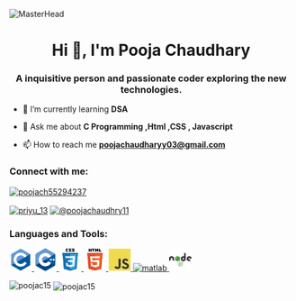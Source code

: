 
![MasterHead](https://res.cloudinary.com/practicaldev/image/fetch/s--7-s6BXGM--/c_imagga_scale,f_auto,fl_progressive,h_420,q_auto,w_1000/https://dev-to-uploads.s3.amazonaws.com/i/th2i72qu0rnt6hr9zn43.jpg)
<h1 align="center">Hi 👋, I'm Pooja Chaudhary</h1>
<h3 align="center">A inquisitive person and passionate coder exploring the new technologies.</h3>

- 🌱 I’m currently learning **DSA**

- 💬 Ask me about **C Programming ,Html ,CSS , Javascript**

- 📫 How to reach me **poojachaudharyy03@gmail.com**

<h3 align="left">Connect with me:</h3>
<p align="left">
<a href="https://twitter.com/poojach55294237" target="blank"><img align="center" src="https://raw.githubusercontent.com/rahuldkjain/github-profile-readme-generator/master/src/images/icons/Social/twitter.svg" alt="poojach55294237" height="30" width="40" /></a>

<a href="https://www.codechef.com/users/priyu_13" target="blank"><img align="center" src="https://cdn.jsdelivr.net/npm/simple-icons@3.1.0/icons/codechef.svg" alt="priyu_13" height="30" width="40" /></a>
<a href="https://www.hackerrank.com/@poojachaudhry11" target="blank"><img align="center" src="https://raw.githubusercontent.com/rahuldkjain/github-profile-readme-generator/master/src/images/icons/Social/hackerrank.svg" alt="@poojachaudhry11" height="30" width="40" /></a>
</p>

<h3 align="left">Languages and Tools:</h3>
<p align="left"> <a href="https://www.cprogramming.com/" target="_blank" rel="noreferrer"> <img src="https://raw.githubusercontent.com/devicons/devicon/master/icons/c/c-original.svg" alt="c" width="40" height="40"/> </a> <a href="https://www.w3schools.com/cpp/" target="_blank" rel="noreferrer"> <img src="https://raw.githubusercontent.com/devicons/devicon/master/icons/cplusplus/cplusplus-original.svg" alt="cplusplus" width="40" height="40"/> </a> <a href="https://www.w3schools.com/css/" target="_blank" rel="noreferrer"> <img src="https://raw.githubusercontent.com/devicons/devicon/master/icons/css3/css3-original-wordmark.svg" alt="css3" width="40" height="40"/> </a> <a href="https://www.w3.org/html/" target="_blank" rel="noreferrer"> <img src="https://raw.githubusercontent.com/devicons/devicon/master/icons/html5/html5-original-wordmark.svg" alt="html5" width="40" height="40"/> </a> <a href="https://developer.mozilla.org/en-US/docs/Web/JavaScript" target="_blank" rel="noreferrer"> <img src="https://raw.githubusercontent.com/devicons/devicon/master/icons/javascript/javascript-original.svg" alt="javascript" width="40" height="40"/> </a> <a href="https://www.mathworks.com/" target="_blank" rel="noreferrer"> <img src="https://upload.wikimedia.org/wikipedia/commons/2/21/Matlab_Logo.png" alt="matlab" width="40" height="40"/> </a> <a href="https://nodejs.org" target="_blank" rel="noreferrer"> <img src="https://raw.githubusercontent.com/devicons/devicon/master/icons/nodejs/nodejs-original-wordmark.svg" alt="nodejs" width="40" height="40"/> </a> </p>

<p><img align="left" src="https://github-readme-stats.vercel.app/api/top-langs?username=poojac15&show_icons=true&locale=en&layout=compact" alt="poojac15" /></p>

<p>&nbsp;<img align="center" src="https://github-readme-stats.vercel.app/api?username=poojac15&show_icons=true&locale=en" alt="poojac15" /></p>
